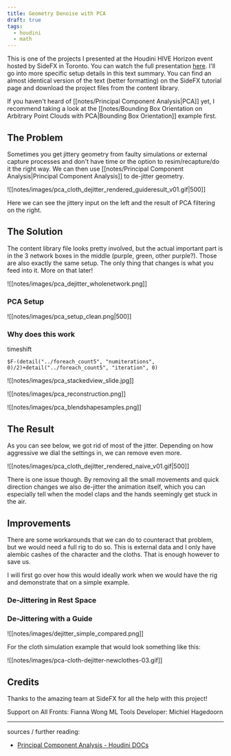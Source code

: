 ```yaml
---
title: Geometry Denoise with PCA
draft: true
tags:
  - houdini
  - math
---
```

This is one of the projects I presented at the Houdini HIVE Horizon event hosted by SideFX in Toronto. You can watch the full presentation [here](https://www.youtube.com/watch?v=oDTResIxPeQ). I'll go into more specific setup details in this text summary. You can find an almost identical version of the text (better formatting) on the SideFX tutorial page and download the project files from the content library.

If you haven't heard of [[notes/Principal Component Analysis|PCA]] yet, I recommend taking a look at the [[notes/Bounding Box Orientation on Arbitrary Point Clouds with PCA|Bounding Box Orientation]] example first.
## The Problem

Sometimes you get jittery geometry from faulty simulations or external capture processes and don't have time or the option to resim/recapture/do it the right way. We can then use [[notes/Principal Component Analysis|Principal Component Analysis]] to de-jitter geometry. 

![[notes/images/pca_cloth_dejitter_rendered_guideresult_v01.gif|500]]

Here we can see the jittery input on the left and the result of PCA filtering on the right.
## The Solution

The content library file looks pretty involved, but the actual important part is in the 3 network boxes in the middle (purple, green, other purple?). Those are also exactly the same setup. The only thing that changes is what you feed into it. More on that later!

![[notes/images/pca_dejitter_wholenetwork.png]]
### PCA Setup

![[notes/images/pca_setup_clean.png|500]]

### Why does this work

timeshift

`$F-(detail("../foreach_count5", "numiterations", 0)/2)+detail("../foreach_count5", "iteration", 0)`


![[notes/images/pca_stackedview_slide.jpg]]


![[notes/images/pca_reconstruction.png]]

![[notes/images/pca_blendshapesamples.png]]

## The Result
As you can see below, we got rid of most of the jitter. Depending on how aggressive we dial the settings in, we can remove even more.

![[notes/images/pca_cloth_dejitter_rendered_naive_v01.gif|500]]

There is one issue though. By removing all the small movements and quick direction changes we also de-jitter the animation itself, which you can especially tell when the model claps and the hands seemingly get stuck in the air. 
## Improvements

There are some workarounds that we can do to counteract that problem, but we would need a full rig to do so. This is external data and I only have alembic cashes of the character and the cloths. That is enough however to save us. 

I will first go over how this would ideally work when we would have the rig and demonstrate that on a simple example. 
### De-Jittering in Rest Space


### De-Jittering with a Guide

![[notes/images/dejitter_simple_compared.png]]

For the cloth simulation example that would look something like this:

![[notes/images/pca-cloth-dejitter-newclothes-03.gif]]
## Credits

Thanks to the amazing team at SideFX for all the help with this project!

Support on All Fronts: Fianna Wong
ML Tools Developer: Michiel Hagedoorn

---

sources / further reading:
- [Principal Component Analysis - Houdini DOCs](https://www.sidefx.com/docs/houdini/nodes/sop/pca.html)


